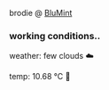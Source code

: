 brodie @ [BluMint](https://www.linkedin.com/company/blumint-io/)

<!--weather_start-->
### working conditions..

weather: few clouds ☁️

temp: 10.68 °C 👕

<!--weather_end-->
